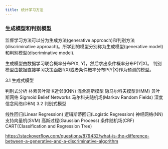 ```yaml
---
title: 统计学习方法
---
```



### 生成模型和判别模型

监督学习方法可以分为生成方法(generative approach)和判别方法(discriminative approach)。所学到的模型分别称为生成模型(generative model)和判别模型(discriminative model).

生成模型由数据学习联合概率分布P(X, Y)，然后求出条件概率分布P(Y|X)。
判别模型由数据直接学习决策函数f(X)或者条件概率分布P(Y|X)作为预测的模型。


3.1 生成式模型

判别式分析
朴素贝叶斯
K近邻(KNN)
混合高斯模型
隐马尔科夫模型(HMM)
贝叶斯网络
Sigmoid Belief Networks
马尔科夫随机场(Markov Random Fields)
深度信念网络(DBN)
  3.2 判别式模型

线性回归(Linear Regression)
逻辑斯蒂回归(Logistic Regression)
神经网络(NN)
支持向量机(SVM)
高斯过程(Gaussian Process)
条件随机场(CRF)
CART(Classification and Regression Tree)

https://stackoverflow.com/questions/879432/what-is-the-difference-between-a-generative-and-a-discriminative-algorithm

